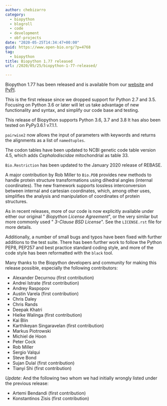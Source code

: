 ```yaml
---
author: chebizarro
category:
  - biopython
  - blogroll
  - code
  - development
  - obf-projects
date: "2020-05-25T14:34:47+00:00"
guid: https://www.open-bio.org/?p=4768
tag:
  - biopython
title: Biopython 1.77 released
url: /2020/05/25/biopython-1-77-released/

---
```

Biopython 1.77 has been released and is available from our [website](https://biopython.org/wiki/Download) and [PyPI](https://pypi.python.org/pypi/biopython/1.77).

This is the first release since we dropped support for Python 2.7 and 3.5. Focusing on Python 3.6 or later will let us take advantage of new functionality and syntax, and simplify our code base and testing.

This release of Biopython supports Python 3.6, 3.7 and 3.8 It has also been tested on PyPy3.6.1 v7.1.1.

`pairwise2` now allows the input of parameters with keywords and returns the alignments as a list of `namedtuples`.

The codon tables have been updated to NCBI genetic code table version 4.5, which adds _Cephalodiscidae_ mitochondrial as table 33.

`Bio.Restriction` has been updated to the January 2020 release of REBASE.

A major contribution by Rob Miller to `Bio.PDB` provides new methods to handle protein structure transformations using dihedral angles (internal coordinates). The new framework supports lossless interconversion between internal and cartesian coordinates, which, among other uses, simplifies the analysis and manipulation of coordinates of protein structures.

As in recent releases, more of our code is now explicitly available under either our original " _Biopython License Agreement_", or the very similar but more commonly used " _3-Clause BSD License_". See the `LICENSE.rst` file for more details.

Additionally, a number of small bugs and typos have been fixed with further additions to the test suite. There has been further work to follow the Python PEP8, PEP257 and best practice standard coding style, and more of the code style has been reformatted with the `black` tool.

Many thanks to the Biopython developers and community for making this release possible, especially the following contributors:

- Alexander Decurnou (first contribution)
- Andrei Istrate (first contribution)
- Andrey Raspopov
- Austin Varela (first contribution)
- Chris Daley
- Chris Rands
- Deepak Khatri
- Hielke Walinga (first contribution)
- Kai Blin
- Karthikeyan Singaravelan (first contribution)
- Markus Piotrowski
- Michiel de Hoon
- Peter Cock
- Rob Miller
- Sergio Valqui
- Steve Bond
- Sujan Dulal (first contribution)
- Tianyi Shi (first contribution)

_Update_: And the following two whom we had initially wrongly listed under the previous release:

- Artemi Bendandi (first contribution)
- Konstantinos Zisis (first contribution)
